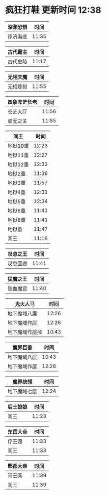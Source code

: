 # 疯狂打鞋 更新时间 12:38

| 深渊恐惧   | 时间    |
|--------|-------|
| 评济海底 | 11:35 |

| 古代霸主   | 时间    |
|--------|-------|
| 古代皇陵 | 11:17 |

| 无相天魔   | 时间    |
|--------|-------|
| 无相炼狱 | 11:55 |

| 四象苍茫长老   | 时间    |
|--------|-------|
| 苍茫大厅 | 11:56 |
| 虚无之关 | 11:55 |

| 间王   | 时间    |
|--------|-------|
| 地狱10重 | 12:23 |
| 地狱11重 | 12:27 |
| 地狱12重 | 12:33 |
| 地狱2重 | 11:36 |
| 地狱3重 | 11:57 |
| 地狱4重 | 12:31 |
| 地狱5重 | 12:34 |
| 地狱6重 | 11:41 |
| 地狱8重 | 11:41 |
| 地狱重 | 11:47 |
| 阎王 | 11:16 |

| 叹息之王   | 时间    |
|--------|-------|
| 叹息回廊 | 11:41 |

| 猛魔之王   | 时间    |
|--------|-------|
| 铁血魔宫 | 11:40 |

| 鬼火人马   | 时间    |
|--------|-------|
| 地下魔域八层 | 12:26 |
| 地下魔域作层 | 12:26 |
| 地下魔域作层掉 | 10:43 |

| 魔界巨兽   | 时间    |
|--------|-------|
| 地下魔域八层 | 10:43 |
| 地下魔域作层 | 12:28 |

| 魔界统领   | 时间    |
|--------|-------|
| 地下魔域七层 | 12:24 |

| 后土娘娘   | 时间    |
|--------|-------|
| 阎王 | 11:23 |

| 东岳大帝   | 时间    |
|--------|-------|
| 疗王殴 | 11:33 |
| 阎王 | 11:33 |

| 酆都大帝   | 时间    |
|--------|-------|
| 间王网 | 11:39 |
| 阎王 | 11:39 |